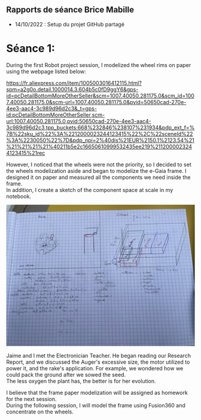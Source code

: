 ## Rapports de séance Brice Mabille

- 14/10/2022 : Setup du projet GitHub partagé

# Séance 1:

During the first Robot project session, I modelized the wheel rims on paper using the webpage listed below:

https://fr.aliexpress.com/item/1005003016412115.html?spm=a2g0o.detail.1000014.3.604b5c0fD9ggY6&gps-id=pcDetailBottomMoreOtherSeller&scm=1007.40050.281175.0&scm_id=1007.40050.281175.0&scm-url=1007.40050.281175.0&pvid=50650cad-270e-4ee3-aac4-3c989d96d2c3&_t=gps-id:pcDetailBottomMoreOtherSeller,scm-url:1007.40050.281175.0,pvid:50650cad-270e-4ee3-aac4-3c989d96d2c3,tpp_buckets:668%232846%238107%231934&pdp_ext_f=%7B%22sku_id%22%3A%2212000023244123415%22%2C%22sceneId%22%3A%2230050%22%7D&pdp_npi=2%40dis%21EUR%2150.1%2123.54%21%21%21%21%21%40211b5e2c16650610999532435ee219%2112000023244123415%21rec

However, I noticed that the wheels were not the priority, so I decided to set the wheels modelization aside and began to modelize the e-Gaia frame. I designed it on paper and measured all the components we need inside the frame.  
In addition, I create a sketch of the component space at scale in my notebook.

![image](../../Documentation/Images/Framepapermodelization.jpeg)

Jaime and I met the Electronician Teacher. He began reading our Research Report, and we discussed the Auger's excessive size, the motor utilized to power it, and the rake's application. For example, we wondered how we could pack the ground after we sowed the seed.  
The less oxygen the plant has, the better is for her evolution.  

I believe that the frame paper modelization will be assigned as homework for the next session.  
During the following session, I will model the frame using Fusion360 and concentrate on the wheels.
